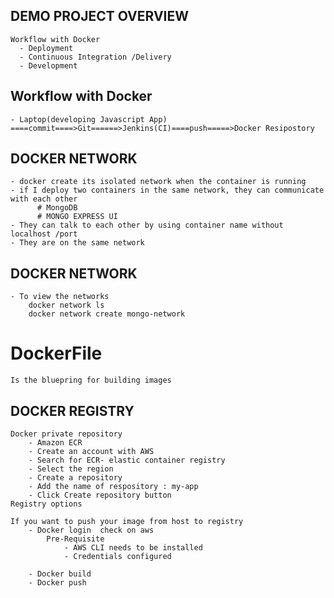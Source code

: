 ## DEMO PROJECT OVERVIEW
    Workflow with Docker
      - Deployment  
      - Continuous Integration /Delivery
      - Development
      
## Workflow with Docker
    - Laptop(developing Javascript App) ====commit====>Git======>Jenkins(CI)====push=====>Docker Resipostory

## DOCKER NETWORK
    - docker create its isolated network when the container is running
    - if I deploy two containers in the same network, they can communicate with each other
          # MongoDB
          # MONGO EXPRESS UI
    - They can talk to each other by using container name without localhost /port
    - They are on the same network

## DOCKER NETWORK 
    - To view the networks
        docker network ls
        docker network create mongo-network

# DockerFile
    Is the bluepring for building images
## DOCKER REGISTRY 
    Docker private repository
        - Amazon ECR
        - Create an account with AWS
        - Search for ECR- elastic container registry
        - Select the region
        - Create a repository
        - Add the name of respository : my-app
        - Click Create repository button
    Registry options

    If you want to push your image from host to registry
        - Docker login  check on aws
            Pre-Requisite
                - AWS CLI needs to be installed
                - Credentials configured

        - Docker build
        - Docker push
